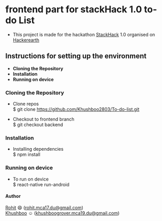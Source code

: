 # frontend part for stackHack 1.0 to-do List
- This project is made for the hackathon [StackHack](https://www.hackerearth.com/challenges/hackathon/stackhack-v1/) 1.0 organised on [Hackerearth](https://www.hackerearth.com/)

## Instructions for setting up the environment
* **Cloning the Repository**
* **Installation**
* **Running on device**

### Cloning the Repository

* Clone repos  
 $ git clone https://github.com/Khushboo2803/To-do-list.git

* Checkout to frontend branch   
    $ git checkout backend

### Installation
* Installing dependencies  
     $ npm install

### Running on device
* To run on device  
    $ react-native run-android

#### **Author**  
[Rohit](https://github.com/rnayak1) :smile: (rohit.mca17.du@gmail.com)        
[Khushboo](https://github.com/khushboo2803) :relaxed: (khushboogrover.mca19.du@gmail.com)
